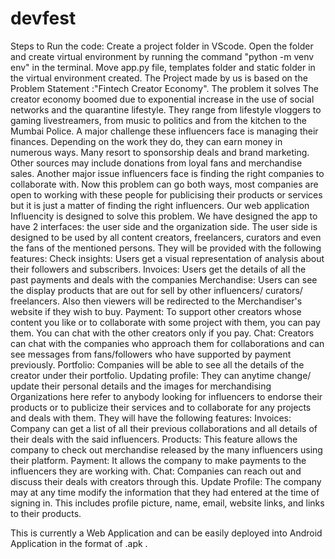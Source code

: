 # devfest
Steps to Run the code:
 Create a project folder in VScode.
 Open the folder and create virtual environment by running the command "python -m venv env" in the terminal.
 Move app.py file, templates folder and static folder in the virtual environment created.
The Project made by us is based on the Problem Statement :"Fintech Creator Economy". 
The problem it solves
The creator economy boomed due to exponential increase in the use of social networks and the quarantine lifestyle. They range from lifestyle vloggers to gaming livestreamers, from music to politics and from the kitchen to the Mumbai Police. A major challenge these influencers face is managing their finances. Depending on the work they do, they can earn money in numerous ways. Many resort to sponsorship deals and brand marketing. Other sources may include donations from loyal fans and merchandise sales.
Another major issue influencers face is finding the right companies to collaborate with. Now this problem can go both ways, most companies are open to working with these people for publicising their products or services but it is just a matter of finding the right influencers.
Our web application Influencity is designed to solve  this problem. We have designed the app to have 2 interfaces: the user side and the organization side.
The user side is designed to be used by all content creators, freelancers, curators and even the fans of the mentioned persons. They will be provided with the following features:
Check insights: Users get a visual representation of analysis about their followers and subscribers.
Invoices: Users get the details of all the past payments and deals with the companies
Merchandise: Users can see the display products that are out for sell by other influencers/ curators/ freelancers. Also then viewers will be redirected to the Merchandiser's website if they wish to buy.
Payment: To support other creators whose content you like or to collaborate with some project with them, you can pay them. You can chat with the other creators only if you pay.
Chat: Creators can chat with the companies who approach them for collaborations and can see messages from fans/followers who have supported by payment previously.
Portfolio: Companies will be able to see all the details of the creator under their portfolio.
Updating profile: They can anytime change/ update their personal details and the images for merchandising
Organizations here refer to anybody looking for influencers to endorse their products or to publicize their services and to collaborate for any projects and deals with them. They will have the following features:
Invoices: Company can get a list of all their previous collaborations and all details of their deals with the said influencers.
Products: This feature allows the company to check out merchandise released by the many influencers using their platform.
Payment: It allows the company to make payments to the influencers they are working with.
Chat: Companies can reach out and discuss their deals with creators through this.
Update Profile: The company may at any time modify the information that they had entered at the time of signing in. This includes profile picture, name, email, website links, and links to their products.

This is currently a Web Application and can be easily deployed into Android Application in the format of .apk .
